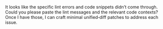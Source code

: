 It looks like the specific lint errors and code snippets didn’t come through. Could you please paste the lint messages and the relevant code contexts? Once I have those, I can craft minimal unified‐diff patches to address each issue.